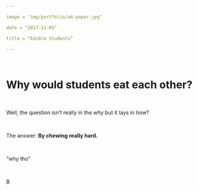 ```yaml
---

image = "img/portfolio/a4-paper.jpg"

date = "2017-11-05"

title = “Edible Students”

---
```


 

Why would students eat each other?
==================================

 

Well, the question isn’t really in the *why* but it lays in *how*?

 

The answer: **By chewing really hard.**

 

“why tho"

 

B
